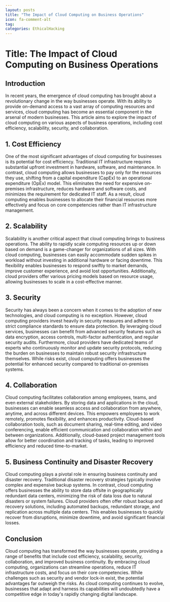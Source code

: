 ```yaml
---
layout: posts
title: "The Impact of Cloud Computing on Business Operations"
icon: fa-comment-alt
tag:      
categories: EthicalHacking
---
```



# Title: The Impact of Cloud Computing on Business Operations

## Introduction
In recent years, the emergence of cloud computing has brought about a revolutionary change in the way businesses operate. With its ability to provide on-demand access to a vast array of computing resources and services, cloud computing has become an essential component in the arsenal of modern businesses. This article aims to explore the impact of cloud computing on various aspects of business operations, including cost efficiency, scalability, security, and collaboration.

## 1. Cost Efficiency
One of the most significant advantages of cloud computing for businesses is its potential for cost efficiency. Traditional IT infrastructure requires substantial upfront investment in hardware, software, and maintenance. In contrast, cloud computing allows businesses to pay only for the resources they use, shifting from a capital expenditure (CapEx) to an operational expenditure (OpEx) model. This eliminates the need for expensive on-premises infrastructure, reduces hardware and software costs, and minimizes the requirement for dedicated IT staff. As a result, cloud computing enables businesses to allocate their financial resources more effectively and focus on core competencies rather than IT infrastructure management.

## 2. Scalability
Scalability is another critical aspect that cloud computing brings to business operations. The ability to rapidly scale computing resources up or down based on demand is a game-changer for organizations of all sizes. With cloud computing, businesses can easily accommodate sudden spikes in workload without investing in additional hardware or facing downtime. This flexibility enables businesses to respond swiftly to market demands, improve customer experience, and avoid lost opportunities. Additionally, cloud providers offer various pricing models based on resource usage, allowing businesses to scale in a cost-effective manner.

## 3. Security
Security has always been a concern when it comes to the adoption of new technologies, and cloud computing is no exception. However, cloud computing providers invest heavily in security measures and adhere to strict compliance standards to ensure data protection. By leveraging cloud services, businesses can benefit from advanced security features such as data encryption, access controls, multi-factor authentication, and regular security audits. Furthermore, cloud providers have dedicated teams of experts who continuously monitor and update security protocols, reducing the burden on businesses to maintain robust security infrastructure themselves. While risks exist, cloud computing offers businesses the potential for enhanced security compared to traditional on-premises systems.

## 4. Collaboration
Cloud computing facilitates collaboration among employees, teams, and even external stakeholders. By storing data and applications in the cloud, businesses can enable seamless access and collaboration from anywhere, anytime, and across different devices. This empowers employees to work remotely, promotes flexibility, and enhances productivity. Cloud-based collaboration tools, such as document sharing, real-time editing, and video conferencing, enable efficient communication and collaboration within and between organizations. Additionally, cloud-based project management tools allow for better coordination and tracking of tasks, leading to improved efficiency and reduced time-to-market.

## 5. Business Continuity and Disaster Recovery
Cloud computing plays a pivotal role in ensuring business continuity and disaster recovery. Traditional disaster recovery strategies typically involve complex and expensive backup systems. In contrast, cloud computing offers businesses the ability to store data offsite in geographically redundant data centers, minimizing the risk of data loss due to natural disasters or system failures. Cloud providers often offer robust backup and recovery solutions, including automated backups, redundant storage, and replication across multiple data centers. This enables businesses to quickly recover from disruptions, minimize downtime, and avoid significant financial losses.

## Conclusion
Cloud computing has transformed the way businesses operate, providing a range of benefits that include cost efficiency, scalability, security, collaboration, and improved business continuity. By embracing cloud computing, organizations can streamline operations, reduce IT infrastructure costs, and focus on their core competencies. While challenges such as security and vendor lock-in exist, the potential advantages far outweigh the risks. As cloud computing continues to evolve, businesses that adapt and harness its capabilities will undoubtedly have a competitive edge in today's rapidly changing digital landscape.